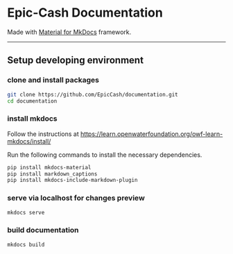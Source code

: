 # Epic-Cash Documentation

Made with [Material for MkDocs](https://squidfunk.github.io/mkdocs-material/) framework.
<hr>

## Setup developing environment

### clone and install packages

```bash
git clone https://github.com/EpicCash/documentation.git
cd documentation
```

### install mkdocs

Follow the instructions at https://learn.openwaterfoundation.org/owf-learn-mkdocs/install/

Run the following commands to install the necessary dependencies.

```bash
pip install mkdocs-material
pip install markdown_captions
pip install mkdocs-include-markdown-plugin
```

### serve via localhost for changes preview

```bash
mkdocs serve
```

### build documentation

```bash
mkdocs build
```